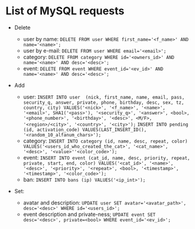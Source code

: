 List of MySQL requests
======================

* Delete
    * user by name: `DELETE FROM user WHERE first_name='<f_name>' AND name='<name>';`
    * user by e-mail: `DELETE FROM user WHERE email='<email>';`
    * category: `DELETE FROM category WHERE id='<owners_id>' AND name='<name>' AND desc='<desc>';`
    * event: `DELETE FROM event WHERE event_id='<ev_id>' AND name='<name>' AND desc='<desc>';`

* Add
    * user: `INSERT INTO user 
    (nick, first_name, name, email, pass, security_q, answer, private, phone, birthday, desc, sex, tz, country, city)
    VALUES('<nick>', '<f_name>', '<name>', '<email>', SHA1('<pass>'),
    '<security_q>', '<answer>', <bool>, '<phone_number>', '<birthday>', '<desc>', <M/F>, '<region>/<city>', '<country>', '<city>');`
    `INSERT INTO pending (id, activation_code) VALUES(LAST_INSERT_ID(), '<random_10_alfanum_chars>');`
    * category: `INSERT INTO category (id, name, desc, repeat, color)
    VALUES('<users_id_who_created_the_cat>', '<cat_name>', '<desc>', '<value>''<color_code>');`
    * event: `INSERT INTO event (cat_id, name, desc, priority, repeat, private, start, end, color)
    VALUES('<cat_id>', '<name>', '<desc>', '<priority>', '<repeat>', <bool>, '<timestamp>', '<timestamp>', '<color_code>');`
    * ban: `INSERT INTO bans (ip) VALUES('<ip_int>');`

* Set:
    * avatar and description: `UPDATE user SET avatar='<avatar_path>', desc='<desc>' WHERE id='<users_id>';`
    * event description and private-ness; `UPDATE event SET desc='<desc>', private=<bool> WHERE event_id='<ev_id>';`
